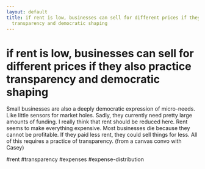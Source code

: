 ```yaml
---
layout: default
title: if rent is low, businesses can sell for different prices if they also practice
  transparency and democratic shaping
---
```

# if rent is low, businesses can sell for different prices if they also practice transparency and democratic shaping
Small businesses are also a deeply democratic expression of micro-needs. Like little sensors for market holes. Sadly, they currently need pretty large amounts of funding. I really think that rent should be reduced here. Rent seems to make everything expensive. Most businesses die because they cannot be profitable. If they paid less rent, they could sell things for less. All of this requires a practice of transparency. (from a canvas convo with Casey)

#rent #transparency #expenses #expense-distribution